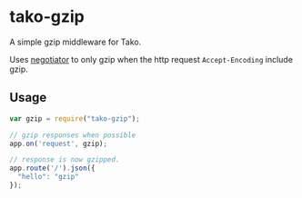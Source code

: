 # tako-gzip

A simple gzip middleware for Tako.

Uses [negotiator](http://search.npmjs.org/#/negotiator) to only gzip when the http request `Accept-Encoding` include gzip.

## Usage

```javascript
var gzip = require("tako-gzip");

// gzip responses when possible
app.on('request', gzip);

// response is now gzipped.
app.route('/').json({
  "hello": "gzip"
});
```

